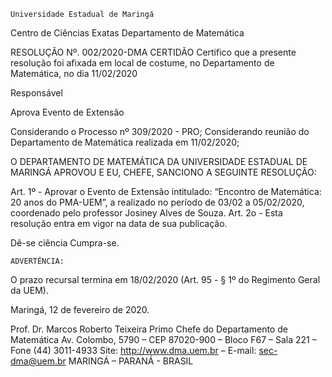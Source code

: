 	

	Universidade Estadual de Maringá
Centro de Ciências Exatas
Departamento de Matemática
	




RESOLUÇÃO Nº. 002/2020-DMA
	CERTIDÃO
Certifico que a presente resolução foi afixada em local de costume, no Departamento de Matemática, no dia 11/02/2020


Responsável





Aprova
Evento de Extensão




Considerando o Processo nº 309/2020 - PRO;
Considerando reunião do Departamento de Matemática realizada em 11/02/2020;

O DEPARTAMENTO DE MATEMÁTICA DA UNIVERSIDADE ESTADUAL DE MARINGÁ APROVOU E EU, CHEFE, SANCIONO A SEGUINTE RESOLUÇÃO:

Art. 1º - Aprovar o Evento de Extensão intitulado: “Encontro de Matemática: 20 anos do PMA-UEM”, a realizado no período de 03/02 a 05/02/2020, coordenado pelo professor Josiney Alves de Souza.
Art. 2o - Esta resolução entra em vigor na data de sua publicação.

Dê-se ciência
Cumpra-se.

	ADVERTÊNCIA:
O prazo recursal termina em 18/02/2020 (Art. 95 - § 1º do Regimento Geral da UEM).



						
Maringá, 12 de fevereiro de 2020.




Prof. Dr. Marcos Roberto Teixeira Primo
 Chefe do Departamento de Matemática
Av. Colombo, 5790 – CEP 87020-900 – Bloco F67 – Sala 221 – Fone (44) 3011-4933
Site: http://www.dma.uem.br – E-mail: sec-dma@uem.br
MARINGÁ – PARANÁ - BRASIL
